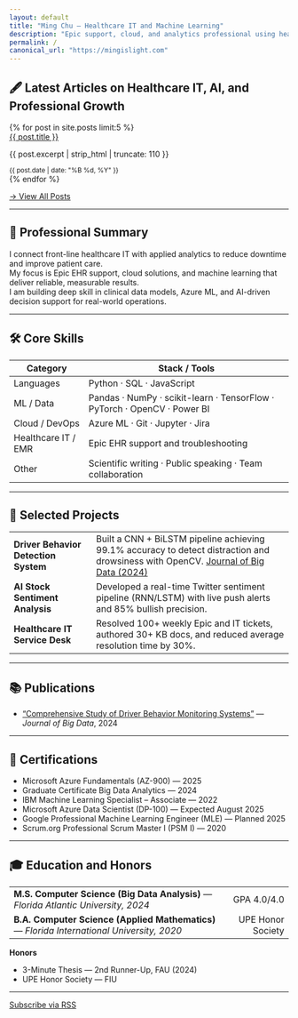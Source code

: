 ```yaml
---
layout: default
title: "Ming Chu – Healthcare IT and Machine Learning"
description: "Epic support, cloud, and analytics professional using healthcare IT and machine learning to improve patient care."
permalink: /
canonical_url: "https://mingislight.com"
---
```


## 🖋 Latest Articles on Healthcare IT, AI, and Professional Growth

<div class="latest-articles">
  {% for post in site.posts limit:5 %}
    <div class="article-item">
      <a href="{{ post.url | relative_url }}" class="article-title" title="{{ post.title }}">{{ post.title }}</a>
      <p class="article-excerpt">{{ post.excerpt | strip_html | truncate: 110 }}</p>
      <small class="article-date">{{ post.date | date: "%B %d, %Y" }}</small>
    </div>
  {% endfor %}
</div>

<p><a href="/blog" class="view-all">→ View All Posts</a></p>

---

## 🧠 Professional Summary

I connect front-line healthcare IT with applied analytics to reduce downtime and improve patient care.  
My focus is Epic EHR support, cloud solutions, and machine learning that deliver reliable, measurable results.  
I am building deep skill in clinical data models, Azure ML, and AI-driven decision support for real-world operations.

---

## 🛠️ Core Skills

| **Category**        | **Stack / Tools** |
|---------------------|-------------------|
| Languages           | Python · SQL · JavaScript |
| ML / Data           | Pandas · NumPy · scikit-learn · TensorFlow · PyTorch · OpenCV · Power BI |
| Cloud / DevOps      | Azure ML · Git · Jupyter · Jira |
| Healthcare IT / EMR | Epic EHR support and troubleshooting |
| Other               | Scientific writing · Public speaking · Team collaboration |

---

## 💼 Selected Projects

<table style="width:100%">
  <tr>
    <td><strong>Driver Behavior Detection System</strong></td>
    <td>
      Built a CNN + BiLSTM pipeline achieving 99.1% accuracy to detect distraction and drowsiness with OpenCV.  
      <a href="https://doi.org/10.1186/s40537-024-00890-0" target="_blank" rel="noopener">Journal of Big Data (2024)</a>
    </td>
  </tr>
  <tr>
    <td><strong>AI Stock Sentiment Analysis</strong></td>
    <td>
      Developed a real-time Twitter sentiment pipeline (RNN/LSTM) with live push alerts and 85% bullish precision.
    </td>
  </tr>
  <tr>
    <td><strong>Healthcare IT Service Desk</strong></td>
    <td>
      Resolved 100+ weekly Epic and IT tickets, authored 30+ KB docs, and reduced average resolution time by 30%.
    </td>
  </tr>
</table>

---

## 📚 Publications

- [“Comprehensive Study of Driver Behavior Monitoring Systems”](https://doi.org/10.1186/s40537-024-00890-0) — *Journal of Big Data*, 2024

---

## 🧾 Certifications

- Microsoft Azure Fundamentals (AZ-900) — 2025  
- Graduate Certificate Big Data Analytics — 2024  
- IBM Machine Learning Specialist – Associate — 2022  
- Microsoft Azure Data Scientist (DP-100) — Expected August 2025  
- Google Professional Machine Learning Engineer (MLE) — Planned 2025  
- Scrum.org Professional Scrum Master I (PSM I) — 2020

---

## 🎓 Education and Honors

<table style="width:100%">
  <tr>
    <td><strong>M.S. Computer Science (Big Data Analysis)</strong> — <em>Florida Atlantic University, 2024</em></td>
    <td style="text-align:right;">GPA 4.0/4.0</td>
  </tr>
  <tr>
    <td><strong>B.A. Computer Science (Applied Mathematics)</strong> — <em>Florida International University, 2020</em></td>
    <td style="text-align:right;">UPE Honor Society</td>
  </tr>
</table>

**Honors**  
- 3-Minute Thesis — 2nd Runner-Up, FAU (2024)  
- UPE Honor Society — FIU

---

<p><a href="/feed.xml">Subscribe via RSS</a></p>
